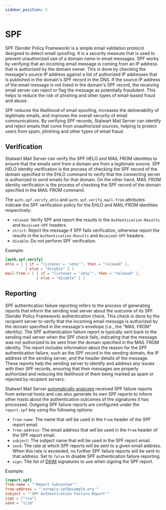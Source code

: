 ```yaml
---
sidebar_position: 2
---
```


# SPF

SPF (Sender Policy Framework) is a simple email validation protocol designed to detect email spoofing. It is a security measure that is used to prevent unauthorized use of a domain name in email messages. SPF works by verifying that an incoming email message is coming from an IP address that is authorized by the domain owner. This is done by checking the message's source IP address against a list of authorized IP addresses that is published in the domain's SPF record in the DNS. If the source IP address of the email message is not listed in the domain's SPF record, the receiving email server can reject or flag the message as potentially fraudulent. This helps to reduce the risk of phishing and other types of email-based fraud and abuse.

SPF reduces the likelihood of email spoofing, increases the deliverability of legitimate emails, and improves the overall security of email communications. By verifying SPF records, Stalwart Mail Server can identify and reject emails that come from unauthorized sources, helping to protect users from spam, phishing and other types of email fraud.

## Verification

Stalwart Mail Server can verify the SPF HELO and MAIL FROM identities to ensure that the emails sent from a domain are from a legitimate source. SPF HELO identity verification is the process of checking the SPF record of the domain specified in the EHLO command to verify that the connecting server is authorized to send emails for that domain. On the other hand, MAIL FROM identity verification is the process of checking the SPF record of the domain specified in the MAIL FROM command.

The `auth.spf.verify.ehlo` and `auth.spf.verify.mail-from` attributes indicate the SPF verification policy for the EHLO and MAIL-FROM identities respectively:

- `relaxed`: Verify SPF and report the results in the `Authentication-Results` and `Received-SPF` headers.
- `strict`: Reject the message if SPF fails verification, otherwise report the results in the `Authentication-Results` and `Received-SPF` headers.
- `disable`: Do not perform SPF verification.

Example:

```toml
[auth.spf.verify]
ehlo = [ { if = "listener = 'smtp'", then = "relaxed" },
         { else = "disable" } ]
mail-from = [ { if = "listener = 'smtp'", then = "relaxed" },
              { else = "disable" } ]
```

## Reporting

SPF authentication failure reporting refers to the process of generating reports that inform the sending mail server about the outcome of its SPF (Sender Policy Framework) authentication check. This check is done by the recipient server to verify that the incoming email message is authorized by the domain specified in the message's envelope (i.e., the "MAIL FROM" identity). The SPF authentication failure report is typically sent back to the sending mail server when the SPF check fails, indicating that the message was not authorized to be sent from the domain specified in the MAIL FROM identity. The report includes information about the reason for the SPF authentication failure, such as the SPF record in the sending domain, the IP address of the sending server, and the header details of the message. These reports help the sending server to identify and address any issues with their SPF records, ensuring that their messages are properly authorized and reducing the likelihood of them being marked as spam or rejected by recipient servers.

Stalwart Mail Server [automatically analyzes](/docs/smtp/authentication/analysis) received SPF failure reports from external hosts and can also generate its own SPF reports to inform other hosts about the authentication outcomes of the signatures it has processed. Outgoing SPF failure reports are configured under the `report.spf` key using the following options:

- `from-name`: The name that will be used in the `From` header of the SPF report email.
- `from-address`: The email address that will be used in the `From` header of the SPF report email.
- `subject`: The subject name that will be used in the SPF report email.
- `send`: The rate at which SPF reports will be sent to a given email address. When this rate is exceeded, no further SPF failure reports will be sent to that address. Set to `false` to disable SPF authentication failure reporting.
- `sign`: The list of [DKIM](/docs/smtp/authentication/dkim/overview) signatures to use when signing the SPF report.

Example:

```toml
[report.spf]
from-name = "'Report Subsystem'"
from-address = "'noreply-spf@example.org'"
subject = "'SPF Authentication Failure Report'"
sign = ["rsa"]
send = "1/1d"
```
